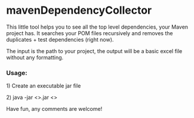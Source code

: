 # mavenDependencyCollector
This little tool helps you to see all the top level dependencies, your Maven project has. It searches your POM files recursively and removes the duplicates + test dependencies (right now). 

The input is the path to your project, the output will be a basic excel file without any formatting. 

<h3>Usage:</h3>
<p> 1) Create an executable jar file</p>
<p> 2) java -jar <<your_jar_file_name>>.jar <<path_to_your_project>> </p>

Have fun, any comments are welcome!

